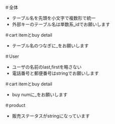 
＃全体
- テーブル名を先頭を小文字で複数形で統一
- 外部キーのテーブル名は単数系_idでお願いします

＃cart itemとbuy detail
- テーブル名のつなぎに_をお願いします

＃User
- ユーザの名前のlast,firstを略さない
- 電話番号と郵便番号はstringでお願いします

＃cart itemとbuy detail
- buy numに_をお願いします

＃product
- 販売ステータスがstringになっています

